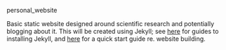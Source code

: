 personal_website

Basic static website designed around scientific research and potentially blogging about it. This will be created using Jekyll; see [here](https://jekyllrb.com/docs/installation/windows/) for guides to installing Jekyll, and [here](https://jekyllrb.com/docs/) for a quick start guide re. website building. 